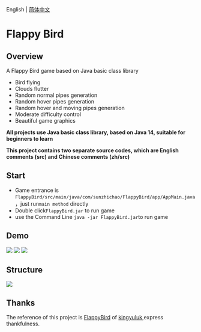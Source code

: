 English | [简体中文](zh/README-cn.md)
# Flappy Bird
## Overview
A Flappy Bird game based on Java basic class library
- Bird flying
- Clouds flutter
- Random normal pipes generation
- Random hover pipes generation
- Random hover and moving pipes generation
- Moderate difficulty control
- Beautiful game graphics

**All projects use Java basic class library, based on Java 14, suitable for beginners to learn** 

**This project contains two separate source codes, which are English comments (src) and Chinese comments (zh/src)**
## Start
- Game entrance is `FlappyBird/src/main/java/com/sunzhichao/FlappyBird/app/AppMain.java`，just run`main method` directly
- Double click`FlappyBird.jar` to run game
- use the Command Line `java -jar FlappyBird.jar`to run game
## Demo
![](https://github.com/sunzhichao/FlappyBird/blob/main/src/main/resources/readme_img/demo_how_to_start.gif)
![](https://github.com/sunzhichao/FlappyBird/blob/main/src/main/resources/readme_img/demo-img.png?raw=true)
![](https://github.com/sunzhichao/FlappyBird/blob/main/src/main/resources/readme_img/demo_gif%20.gif?raw=true)
## Structure
![](https://github.com/sunzhichao/FlappyBird/blob/main/src/main/resources/readme_img/class-structure-en.png?raw=true)
## Thanks
The reference of this project is [FlappyBird](https://github.com/kingyuluk/FlappyBird) of [kingyuluk](https://github.com/kingyuluk),express thankfulness.